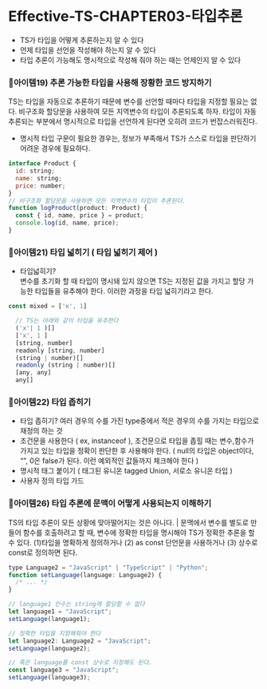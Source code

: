 # Effective-TS-CHAPTER03-타입추론

- TS가 타입을 어떻게 추론하는지 알 수 있다
- 언제 타입을 선언을 작성해야 하는지 알 수 있다
- 타입 추론이 가능해도 명시적으로 작성해 줘야 하는 때는 언제인지 알 수 있다
  <br>

### 🍋아이템19) 추론 가능한 타입을 사용해 장황한 코드 방지하기<br>

TS는 타입을 자동으로 추론하기 때문에 변수를 선언할 때마다 타입을 지정할 필요는 없다.
비구조화 할당문을 사용하여 모든 지역변수의 타입이 추론되도록 하자. 타입이 자동 추론되는 부분에서 명시적으로 타입을 선언하게 된다면 오히려 코드가 번잡스러워진다.

- 명시적 타입 구문이 필요한 경우는, 정보가 부족해서 TS가 스스로 타입을 판단하기 어려운 경우에 필요하다.

```jsx
interface Product {
  id: string;
  name: string;
  price: number;
}
// 비구조화 할당문을 사용하면 모든 지역변수의 타입이 추론된다.
function logProduct(product: Product) {
  const { id, name, price } = product;
  console.log(id, name, price);
}
```

### 🍋아이템21) 타입 넓히기 ( 타입 넓히기 제어 )<br>

- 타입넓히기? <br>
  변수를 초기화 할 때 타입이 명시돼 있지 않으면 TS는 지정된 값을 가지고 할당 가능한 타입들을 유추해야 한다. 이러한 과정을 타입 넓히기라고 한다.

```jsx
const mixed = ['x', 1]

  // TS는 아래와 같이 타입을 유추한다
  ('x'| 1 )[]
  ['x', 1 ]
  [string, number]
  readonly [string, number]
  (string | number)[]
  readonly (string | number)[]
  [any, any]
  any[]
```

### 🍋아이템22) 타입 좁히기<br>

- 타입 좁히기? 여러 경우의 수를 가진 type중에서 적은 경우의 수를 가지는 타입으로 재정의 하는 것
- 조건문을 사용한다 ( ex, instanceof ), 조건문으로 타입을 좁힐 때는 변수,함수가 가지고 있는 타입을 정확이 판단한 후 사용해야 한다.
  ( null의 타입은 object이다, “”, 0은 false가 된다. 이런 예외적인 값들까지 체크해야 한다 )
- 명시적 태그 붙이기 ( 태그된 유니온 tagged Union, 서로소 유니온 타입 )
- 사용자 정의 타입 가드

### 🍋아이템26) 타입 추론에 문맥이 어떻게 사용되는지 이해하기<br>

TS의 타입 추론이 모든 상황에 맞아떨어지는 것은 아니다. |
문맥에서 변수를 별도로 만들어 함수를 호출하려고 할 때, 변수에 정확한 타입을 명시해야 TS가 정확한 추론을 할 수 있다. (1)타입을 명확하게 정의하거나 (2) as const 단언문을 사용하거나 (3) 상수로 const로 정의하면 된다.

```jsx
type Language2 = "JavaScript" | "TypeScript" | "Python";
function setLanguage(language: Language2) {
  /* ... */
}

// language1 인수는 string에 할당할 수 없다
let language1 = "JavaScript";
setLanguage(language1);

// 정확한 타입을 지정해줘야 한다
let language2: Language2 = "JavaScript";
setLanguage(language2);

// 혹은 language를 const 상수로 지정해도 된다.
const language3 = "JavaScript";
setLanguage(language3);
```
